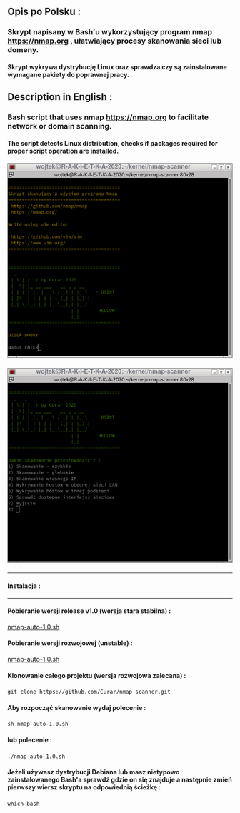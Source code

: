 ## Opis po Polsku :
### Skrypt napisany w Bash'u wykorzystujący program nmap https://nmap.org , ułatwiający procesy skanowania sieci lub domeny.
#### Skrypt wykrywa dystrybucję Linux oraz sprawdza czy są zainstalowane wymagane pakiety do poprawnej pracy.
####
####
## Description in English :
### Bash script that uses nmap https://nmap.org to facilitate network or domain scanning.
####
#### The script detects Linux distribution, checks if packages required for proper script operation are installed.
####
![GitHub Logo](/image/nmap-auto-1.0.sh.png)
####
![Terminal](/image/nmap-auto-1.0.sh-2.png) 
####
***
#### Instalacja :
***
#### Pobieranie wersji release v1.0 (wersja stara stabilna) :
[nmap-auto-1.0.sh](https://github.com/Curar/nmap-scanner/releases/download/untagged-8c991cd956b4af2a17cb/nmap-auto-1.0.sh)
#### Pobieranie wersji rozwojowej (unstable) :
[nmap-auto-1.0.sh](https://raw.githubusercontent.com/Curar/nmap-scanner/main/nmap-auto-1.0.sh)
#### Klonowanie całego projektu (wersja rozwojowa zalecana) :
`git clone https://github.com/Curar/nmap-scanner.git`
#### Aby rozpocząć skanowanie wydaj polecenie :
`sh nmap-auto-1.0.sh`
#### lub polecenie :
`./nmap-auto-1.0.sh`
#### Jeżeli używasz dystrybucji Debiana lub masz nietypowo zainstalowanego Bash'a sprawdź gdzie on się znajduje a następnie zmień pierwszy wiersz skryptu na odpowiednią ścieżkę :
`which bash`
